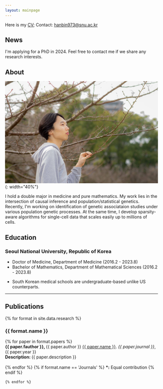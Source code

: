 ```yaml
---
layout: mainpage
---
```


Here is my [CV](CV_LeeH.pdf); Contact: <hanbin973@snu.ac.kr>

## News 
<p class="message">
  I'm applying for a PhD in 2024. Feel free to contact me if we share any research interests.
</p>

## About 
![](profile.jpg){: width="40%"}

I hold a double major in medicine and pure mathematics.
My work lies in the intersection of causal inference and population/statistical genetics.
Recently, I'm working on identification of genetic associataion studies under various population genetic processes.
At the same time, I develop sparsity-aware algorithms for single-cell data that scales easily up to millions of cells.

## Education
### Seoul National University, Republic of Korea
- Doctor of Medicine, Department of Medicine (2016.2 - 2023.8)
- Bachelor of Mathematics, Department of Mathematical Sciences (2016.2 - 2023.8)

* South Korean medical schools are undergraduate-based unlike US counterparts.

---

## Publications

<ul style='list-style: none; padding: 0px;'>
	{% for format in site.data.research %}
		<li>
			<h3 class='pub-format'> {{ format.name }} </h3>
			<div class='pubbox-out'>
				<div class='pubbox-in'>
					<ul style='list-style: none; padding: 0px;'>
						{% for paper in format.papers %}
							<li>
								<b>
								{{ paper.fauthor }}, 
								</b>
								{{ paper.author }} 
								<a href='{{ paper.doi }}'>{{ paper.name }}</a>. 
								<i>{{ paper.journal }}</i>,
								{{ paper.year }}<br>
								<b>
								Description:
								</b>
								{{ paper.description }}
								<br>
								<br>
							</li>
						{% endfor %}
						{% if format.name == 'Journals' %}
						<b>*:</b> Equal contribution
						{% endif %}
					</ul>
				</div>
			</div>
		</li>
		
	{% endfor %}
</ul>

